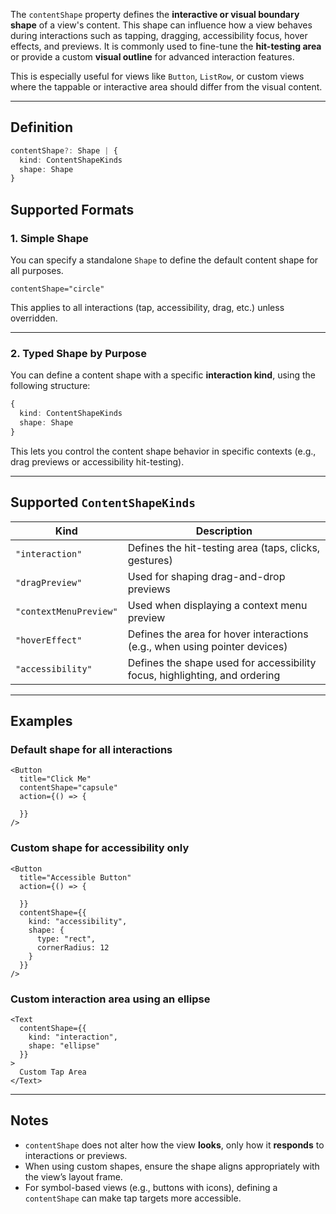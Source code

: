 The `contentShape` property defines the **interactive or visual boundary shape** of a view's content. This shape can influence how a view behaves during interactions such as tapping, dragging, accessibility focus, hover effects, and previews. It is commonly used to fine-tune the **hit-testing area** or provide a custom **visual outline** for advanced interaction features.

This is especially useful for views like `Button`, `ListRow`, or custom views where the tappable or interactive area should differ from the visual content.

---

## Definition

```ts
contentShape?: Shape | {
  kind: ContentShapeKinds
  shape: Shape
}
```

## Supported Formats

### 1. Simple Shape

You can specify a standalone `Shape` to define the default content shape for all purposes.

```tsx
contentShape="circle"
```

This applies to all interactions (tap, accessibility, drag, etc.) unless overridden.

---

### 2. Typed Shape by Purpose

You can define a content shape with a specific **interaction kind**, using the following structure:

```ts
{
  kind: ContentShapeKinds
  shape: Shape
}
```

This lets you control the content shape behavior in specific contexts (e.g., drag previews or accessibility hit-testing).

---

## Supported `ContentShapeKinds`

| Kind                   | Description                                                                |
| ---------------------- | -------------------------------------------------------------------------- |
| `"interaction"`        | Defines the hit-testing area (taps, clicks, gestures)                      |
| `"dragPreview"`        | Used for shaping drag-and-drop previews                                    |
| `"contextMenuPreview"` | Used when displaying a context menu preview                                |
| `"hoverEffect"`        | Defines the area for hover interactions (e.g., when using pointer devices) |
| `"accessibility"`      | Defines the shape used for accessibility focus, highlighting, and ordering |

---

## Examples

### Default shape for all interactions

```tsx
<Button
  title="Click Me"
  contentShape="capsule"
  action={() => {

  }}
/>
```

### Custom shape for accessibility only

```tsx
<Button
  title="Accessible Button"
  action={() => {

  }}
  contentShape={{
    kind: "accessibility",
    shape: {
      type: "rect",
      cornerRadius: 12
    }
  }}
/>
```

### Custom interaction area using an ellipse

```tsx
<Text
  contentShape={{
    kind: "interaction",
    shape: "ellipse"
  }}
>
  Custom Tap Area
</Text>
```

---

## Notes

* `contentShape` does not alter how the view **looks**, only how it **responds** to interactions or previews.
* When using custom shapes, ensure the shape aligns appropriately with the view’s layout frame.
* For symbol-based views (e.g., buttons with icons), defining a `contentShape` can make tap targets more accessible.
